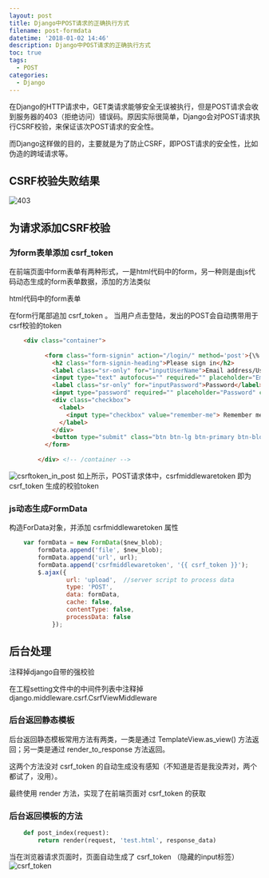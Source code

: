 ```yaml
---
layout: post
title: Django中POST请求的正确执行方式
filename: post-formdata
datetime: '2018-01-02 14:46'
description: Django中POST请求的正确执行方式
toc: true
tags:
  - POST
categories:
  - Django
---
```



在Django的HTTP请求中，GET类请求能够安全无误被执行，但是POST请求会收到服务器的403（拒绝访问）错误码。原因实际很简单，Django会对POST请求执行CSRF校验，来保证该次POST请求的安全性。

而Django这样做的目的，主要就是为了防止CSRF，即POST请求的安全性，比如伪造的跨域请求等。

<!--more-->

## CSRF校验失败结果
![403](/site/images/blog/article_imgs/post-formdata/403.png)


## 为请求添加CSRF校验

### 为form表单添加 csrf_token

在前端页面中form表单有两种形式，一是html代码中的form，另一种则是由js代码动态生成的form表单数据，添加的方法类似

html代码中的form表单

在form行尾部追加 csrf_token 。 当用户点击登陆，发出的POST会自动携带用于csrf校验的token
``` html
    <div class="container">
    
          <form class="form-signin" action="/login/" method='post'>{\% csrf_token \%}
            <h2 class="form-signin-heading">Please sign in</h2>
            <label class="sr-only" for="inputUserName">Email address/UserName</label>
            <input type="text" autofocus="" required="" placeholder="Email address/UserName" class="form-control" id="inputUserName" name="inputUserName">
            <label class="sr-only" for="inputPassword">Password</label>
            <input type="password" required="" placeholder="Password" class="form-control" id="inputPassword">
            <div class="checkbox">
              <label>
                <input type="checkbox" value="remember-me"> Remember me
              </label>
            </div>
            <button type="submit" class="btn btn-lg btn-primary btn-block">Sign in</button>
          </form>
    
        </div> <!-- /container -->
```

![csrftoken_in_post](/site/images/blog/article_imgs/post-formdata/csrftoken_in_post.png)
如上所示，POST请求体中，csrfmiddlewaretoken 即为 csrf_token 生成的校验token

### js动态生成FormData

构造ForData对象，并添加 csrfmiddlewaretoken 属性
``` javascript
    var formData = new FormData($new_blob);
        formData.append('file', $new_blob);
        formData.append('url', url);
        formData.append('csrfmiddlewaretoken', '{{ csrf_token }}');
        $.ajax({
                url: 'upload',  //server script to process data
                type: 'POST',
                data: formData,
                cache: false,
                contentType: false,
                processData: false
            });
```
## 后台处理

注释掉django自带的强校验

在工程setting文件中的中间件列表中注释掉 django.middleware.csrf.CsrfViewMiddleware

### 后台返回静态模板

后台返回静态模板常用方法有两类，一类是通过 TemplateView.as_view() 方法返回；另一类是通过 render_to_response 方法返回。

这两个方法没对 csrf_token 的自动生成没有感知（不知道是否是我没弄对，两个都试了，没用）。

最终使用 render 方法，实现了在前端页面对 csrf_token 的获取

### 后台返回模板的方法

``` python
    def post_index(request):
        return render(request, 'test.html', response_data)
```
当在浏览器请求页面时，页面自动生成了 csrf_token （隐藏的input标签）
![csrf_token](/site/images/blog/article_imgs/post-formdata/csrf_token.png)

